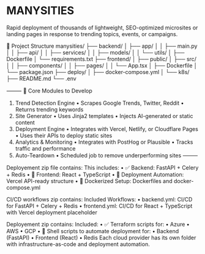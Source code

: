 # MANYSITIES
Rapid deployment of thousands of lightweight, SEO-optimized microsites or landing pages in response to trending topics, events, or campaigns.

🧱 Project Structure
manysities/
├── backend/
│   ├── app/
│   │   ├── main.py
│   │   ├── api/
│   │   ├── services/
│   │   ├── models/
│   │   └── utils/
│   ├── Dockerfile
│   └── requirements.txt
├── frontend/
│   ├── public/
│   ├── src/
│   │   ├── components/
│   │   ├── pages/
│   │   └── App.tsx
│   ├── Dockerfile
│   └── package.json
├── deploy/
│   ├── docker-compose.yml
│   └── k8s/
├── README.md
└── .env

⸻
🧠 Core Modules to Develop
1. Trend Detection Engine
• Scrapes Google Trends, Twitter, Reddit
• Returns trending keywords
2. Site Generator
• Uses Jinja2 templates
• Injects AI-generated or static content
3. Deployment Engine
• Integrates with Vercel, Netlify, or Cloudflare Pages
• Uses their APIs to deploy static sites
4. Analytics & Monitoring
• Integrates with PostHog or Plausible
• Tracks traffic and performance
5. Auto-Teardown
• Scheduled job to remove underperforming sites
⸻

Deployement zip file contains:
This includes:
• ✅ Backend: FastAPI + Celery + Redis
• 🎨 Frontend: React + TypeScript
• 🚀 Deployment Automation: Vercel API-ready structure
• 🐳 Dockerized Setup: Dockerfiles and docker-compose.yml

CI/CD workflows zip contains:
Included Workflows:
• backend.yml: CI/CD for FastAPI + Celery + Redis
• frontend.yml: CI/CD for React + TypeScript with Vercel deployment placeholder

Deployement  zip contains:
Included:
• ✅ Terraform scripts for:
    • Azure
    • AWS
    • GCP
• 🐚 Shell scripts to automate deployment for:
    • Backend (FastAPI)
    • Frontend (React)
    • Redis
Each cloud provider has its own folder with infrastructure-as-code and deployment automation.
